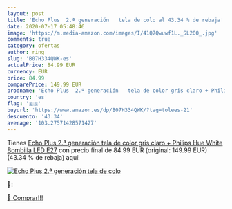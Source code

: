 ```yaml
---
layout: post
title: 'Echo Plus  2.ª generación   tela de colo al 43.34 % de rebaja'
date: 2020-07-17 05:48:46
image: 'https://m.media-amazon.com/images/I/41Q7Qwuwf1L._SL200_.jpg'
comments: true
category: ofertas
author: ring
slug: 'B07H334QWK-es'
actualPrice: 84.99 EUR
currency: EUR
price: 84.99
comparePrice: 149.99 EUR
prodname: 'Echo Plus  2.ª generación   tela de color gris claro + Philips Hue White Bombilla LED E27'
country: 'es'
flag: '🇪🇸'
buyurl: 'https://www.amazon.es/dp/B07H334QWK/?tag=tolees-21'
descuento: '43.34'
average: '103.27571428571427'
---
```


Tienes [Echo Plus  2.ª generación   tela de color gris claro + Philips Hue White Bombilla LED E27](https://www.amazon.es/dp/B07H334QWK/?tag=tolees-21) con precio final de  84.99 EUR (original: 149.99 EUR) (43.34 %  de rebaja) aqui!

[![Echo Plus  2.ª generación   tela de colo](https://m.media-amazon.com/images/I/41Q7Qwuwf1L._SL200_.jpg)](https://www.amazon.es/dp/B07H334QWK/?tag=tolees-21)

🔎:


[🛒 Comprar!!!](https://www.amazon.es/dp/B07H334QWK/?tag=tolees-21)
